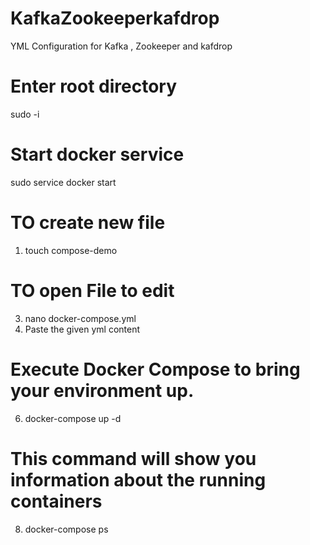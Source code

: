 # KafkaZookeeperkafdrop
YML Configuration for Kafka , Zookeeper and kafdrop

# Enter root directory 
sudo -i

# Start docker service 
sudo service docker start

# TO create new file
1) touch compose-demo 

# TO open File to edit 
3) nano docker-compose.yml
4) Paste the given yml content 

# Execute Docker Compose to bring your environment up.
6) docker-compose up -d

# This command will show you information about the running containers 
8) docker-compose ps
